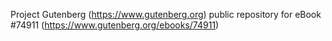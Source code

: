 Project Gutenberg (https://www.gutenberg.org) public repository for
eBook #74911 (https://www.gutenberg.org/ebooks/74911)
